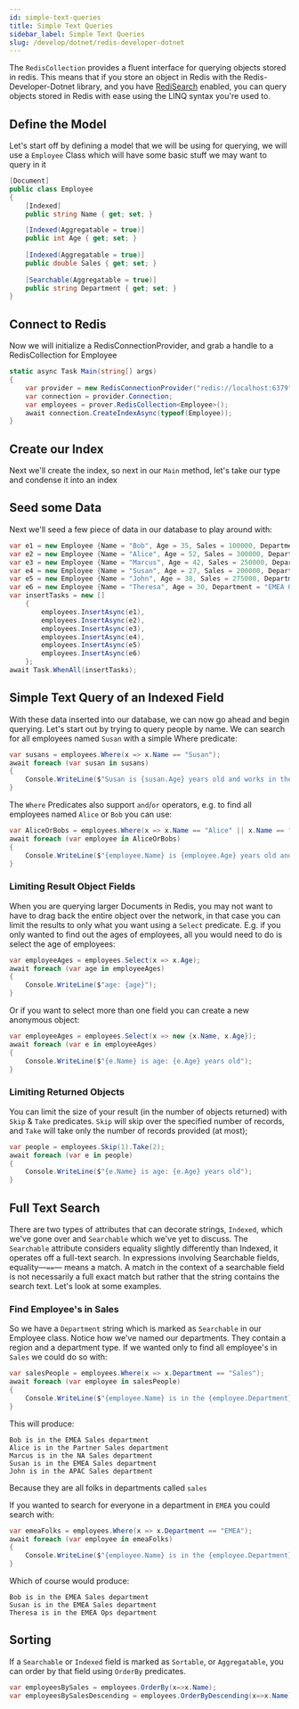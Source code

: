 ```yaml
---
id: simple-text-queries
title: Simple Text Queries
sidebar_label: Simple Text Queries
slug: /develop/dotnet/redis-developer-dotnet
---
```


The `RedisCollection` provides a fluent interface for querying objects stored in redis. This means that if you store an object in Redis with the Redis-Developer-Dotnet library, and you have [RediSearch](https://oss.redis.com/redisearch/) enabled, you can query objects stored in Redis with ease using the LINQ syntax you're used to.

## Define the Model

Let's start off by defining a model that we will be using for querying, we will use a `Employee` Class which will have some basic stuff we may want to query in it

```csharp
[Document]
public class Employee
{
    [Indexed]
    public string Name { get; set; }

    [Indexed(Aggregatable = true)]
    public int Age { get; set; }
    
    [Indexed(Aggregatable = true)]
    public double Sales { get; set; }    
    
    [Searchable(Aggregatable = true)]
    public string Department { get; set; }
}
```

## Connect to Redis

Now we will initialize a RedisConnectionProvider, and grab a handle to a RedisCollection for Employee

```csharp
static async Task Main(string[] args)
{
    var provider = new RedisConnectionProvider("redis://localhost:6379");
    var connection = provider.Connection;
    var employees = prover.RedisCollection<Employee>();
    await connection.CreateIndexAsync(typeof(Employee));
}
```

## Create our Index

Next we'll create the index, so next in our `Main` method, let's take our type and condense it into an index

## Seed some Data

Next we'll seed a few piece of data in our database to play around with:

```csharp
var e1 = new Employee {Name = "Bob", Age = 35, Sales = 100000, Department = "EMEA Sales"};
var e2 = new Employee {Name = "Alice", Age = 52, Sales = 300000, Department = "Partner Sales"};
var e3 = new Employee {Name = "Marcus", Age = 42, Sales = 250000, Department = "NA Sales"};
var e4 = new Employee {Name = "Susan", Age = 27, Sales = 200000, Department = "EMEA Sales"};
var e5 = new Employee {Name = "John", Age = 38, Sales = 275000, Department = "APAC Sales"};
var e6 = new Employee {Name = "Theresa", Age = 30, Department = "EMEA Ops"};
var insertTasks = new []
    {
        employees.InsertAsync(e1),
        employees.InsertAsync(e2),
        employees.InsertAsync(e3),
        employees.InsertAsync(e4),
        employees.InsertAsync(e5)
        employees.InsertAsync(e6)
    };
await Task.WhenAll(insertTasks);
```

## Simple Text Query of an Indexed Field

With these data inserted into our database, we can now go ahead and begin querying. Let's start out by trying to query people by name. We can search for all employees named `Susan` with a simple Where predicate:

```csharp
var susans = employees.Where(x => x.Name == "Susan");
await foreach (var susan in susans)
{
    Console.WriteLine($"Susan is {susan.Age} years old and works in the {susan.Department} department ");
}
```

The `Where` Predicates also support `and`/`or` operators, e.g. to find all employees named `Alice` or `Bob` you can use:

```csharp
var AliceOrBobs = employees.Where(x => x.Name == "Alice" || x.Name == "Bob");
await foreach (var employee in AliceOrBobs)
{
    Console.WriteLine($"{employee.Name} is {employee.Age} years old and works in the {employee.Department} Department");
}
```

### Limiting Result Object Fields

When you are querying larger Documents in Redis, you may not want to have to drag back the entire object over the network, in that case you can limit the results to only what you want using a `Select` predicate. E.g. if you only wanted to find out the ages of employees, all you would need to do is select the age of employees:

```csharp
var employeeAges = employees.Select(x => x.Age);
await foreach (var age in employeeAges)
{
    Console.WriteLine($"age: {age}");
}
```

Or if you want to select more than one field you can create a new anonymous object:

```csharp
var employeeAges = employees.Select(x => new {x.Name, x.Age});
await foreach (var e in employeeAges)
{
    Console.WriteLine($"{e.Name} is age: {e.Age} years old");
}
```

### Limiting Returned Objects

You can limit the size of your result (in the number of objects returned) with `Skip` & `Take` predicates. `Skip` will skip over the specified number of records, and `Take` will take only the number of records provided (at most);

```csharp
var people = employees.Skip(1).Take(2);
await foreach (var e in people)
{
    Console.WriteLine($"{e.Name} is age: {e.Age} years old");
}
```

## Full Text Search

There are two types of attributes that can decorate strings, `Indexed`, which we've gone over and `Searchable` which we've yet to discuss. The `Searchable` attribute considers equality slightly differently than Indexed, it operates off a full-text search. In expressions involving Searchable fields, equality—`==`— means a match. A match in the context of a searchable field is not necessarily a full exact match but rather that the string contains the search text. Let's look at some examples.

### Find Employee's in Sales

So we have a `Department` string which is marked as `Searchable` in our Employee class. Notice how we've named our departments. They contain a region and a department type. If we wanted only to find all employee's in `Sales` we could do so with:

```csharp
var salesPeople = employees.Where(x => x.Department == "Sales");
await foreach (var employee in salesPeople)
{
    Console.WriteLine($"{employee.Name} is in the {employee.Department} department");
}
```

This will produce:

```text
Bob is in the EMEA Sales department
Alice is in the Partner Sales department
Marcus is in the NA Sales department
Susan is in the EMEA Sales department
John is in the APAC Sales department
```

Because they are all folks in departments called `sales`

If you wanted to search for everyone in a department in `EMEA` you could search with:

```csharp
var emeaFolks = employees.Where(x => x.Department == "EMEA");
await foreach (var employee in emeaFolks)
{
    Console.WriteLine($"{employee.Name} is in the {employee.Department} department");
}
```

Which of course would produce:

```text
Bob is in the EMEA Sales department
Susan is in the EMEA Sales department
Theresa is in the EMEA Ops department
```

## Sorting

If a `Searchable` or `Indexed` field is marked as `Sortable`, or `Aggregatable`, you can order by that field using `OrderBy` predicates.

```csharp
var employeesBySales = employees.OrderBy(x=>x.Name);
var employeesBySalesDescending = employees.OrderByDescending(x=>x.Name);
```